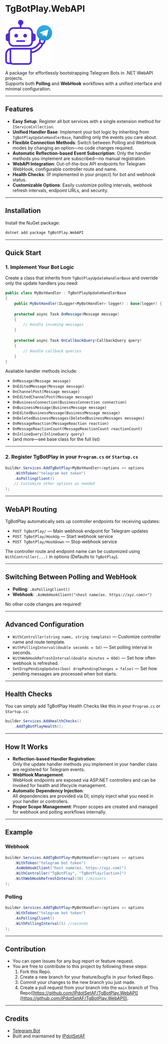 # TgBotPlay.WebAPI

<img src="TgBotPlay.svg" width=150>

A package for effortlessly bootstrapping Telegram Bots in .NET WebAPI projects.  
Supports both **Polling** and **WebHook** workflows with a unified interface and minimal configuration.

---

## Features

- **Easy Setup**: Register all bot services with a single extension method for `IServiceCollection`.
- **Unified Handler Base**: Implement your bot logic by inheriting from `TgBotPlayUpdateHandlerBase`, handling only the events you care about.
- **Flexible Connection Methods**: Switch between Polling and WebHook modes by changing an option—no code changes required.
- **Automatic Reflection-based Event Subscription**: Only the handler methods you implement are subscribed—no manual registration.
- **WebAPI Integration**: Out-of-the-box API endpoints for Telegram WebHook, configurable controller route and name.
- **Health Checks**: (If implemented in your project) for bot and webhook status.
- **Customizable Options**: Easily customize polling intervals, webhook refresh intervals, endpoint URLs, and security.

---

## Installation

Install the NuGet package:

```sh
dotnet add package TgBotPlay.WebAPI
```

---

## Quick Start

### 1. Implement Your Bot Logic

Create a class that inherits from `TgBotPlayUpdateHandlerBase` and override only the update handlers you need:
```csharp
public class MyBotHandler : TgBotPlayUpdateHandlerBase
{
    public MyBotHandler(ILogger<MyBotHandler> logger) : base(logger) { }

    protected async Task OnMessage(Message message)
    {
        // Handle incoming messages
    }

    protected async Task OnCallbackQuery(CallbackQuery query)
    {
        // Handle callback queries
    }
}
```

Available handler methods include:
- `OnMessage(Message message)`
- `OnEditedMessage(Message message)`
- `OnChannelPost(Message message)`
- `OnEditedChannelPost(Message message)`
- `OnBusinessConnection(BusinessConnection connection)`
- `OnBusinessMessage(BusinessMessage message)`
- `OnEditedBusinessMessage(BusinessMessage message)`
- `OnDeletedBusinessMessages(DeletedBusinessMessages messages)`
- `OnMessageReaction(MessageReaction reaction)`
- `OnMessageReactionCount(MessageReactionCount reactionCount)`
- `OnInlineQuery(InlineQuery query)`
- (and more—see base class for the full list)

---

### 2. Register TgBotPlay in your `Program.cs` or `Startup.cs`

```csharp
builder.Services.AddTgBotPlay<MyBotHandler>(options => options
    .WithToken("telegram bot token")
    .AsPollingClient()
    // Customize other options as needed
);
```

---

## WebAPI Routing 

TgBotPlay automatically sets up controller endpoints for receiving updates:

- `POST TgBotPlay/` — Main webhook endpoint for Telegram updates
- `POST TgBotPlay/HookUp` — Start webhook service
- `POST TgBotPlay/HookDown` — Stop webhook service

The controller route and endpoint name can be customized using `WithController(...)` in options (Defaults to `TgBotPlay`).

---

## Switching Between Polling and WebHook

- **Polling**: `.AsPollingClient()`
- **Webhook**: `.AsWebHookClient("<host name(ex. https://xyz.com)>")`

No other code changes are required!

---

## Advanced Configuration

- `WithController(string name, string template)` — Customize controller name and route template.
- `WithPollingInterval(double seconds = 5d)` — Set polling interval in seconds.
- `WithWebHookRefreshInterval(double minutes = 60d)` — Set how often webhook is refreshed.
- `SetDropPendingUpdates(bool dropPendingChanges = false)` — Set how pending messages are processed when bot starts.

---

## Health Checks

You can simply add TgBotPlay Health Checks like this in your `Program.cs` or `Startup.cs`:

```csharp
builder.Services.AddHealthChecks()
    .AddTgBotPlayHealth();
```

---

## How It Works

- **Reflection-based Handler Registration**:  
  Only the update handler methods you implement in your handler class are registered for Telegram events.
- **WebHook Management**:  
  WebHook endpoints are exposed via ASP.NET controllers and can be invoked for health and lifecycle management.
- **Automatic Dependency Injection**:  
  All dependencies are provided via DI; simply inject what you need in your handler or controllers.
- **Proper Scope Management**:
  Proper scopes are created and managed for webhook and polling workflows internally.

---

## Example

### Webhook

```csharp
builder.Services.AddTgBotPlay<MyBotHandler>(options => options
    .WithToken("telegram bot token")
    .AsWebHookClient("host name(ex. https://xyz.com)")
    .WithController("TgBotPlay", "TgBotPlay/[action]")
    .WithWebHookRefreshInterval(30) //minuets
);
```

### Polling

```csharp
builder.Services.AddTgBotPlay<MyBotHandler>(options => options
    .WithToken("telegram bot token")
    .AsPollingClient()
    .WithPollingInterval(5) //seconds
);
```

---

## Contribution

- You can open Issues for any bug report or feature request.
- You are free to contribute to this project by following these steps:
   1. Fork this Repo.
   2. Create a new branch for your feature/bugfix in your forked Repo.
   3. Commit your changes to the new branch you just made.
   4. Create a pull request from your branch into the `main` branch of This Repo([https://github.com/IPdotSetAF/TgBotPlay.WebAPI](https://github.com/IPdotSetAF/TgBotPlay.WebAPI)).

---

## Credits

- [Telegram.Bot](https://github.com/TelegramBots/Telegram.Bot)  
- Built and maintained by [IPdotSetAF](https://github.com/IPdotSetAF)
